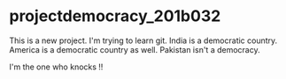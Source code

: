 # projectdemocracy_201b032
This is a new project. I'm trying to learn git.
India is a democratic country.
America is a democratic country as well.
Pakistan isn't a democracy.

I'm the one who knocks !!



